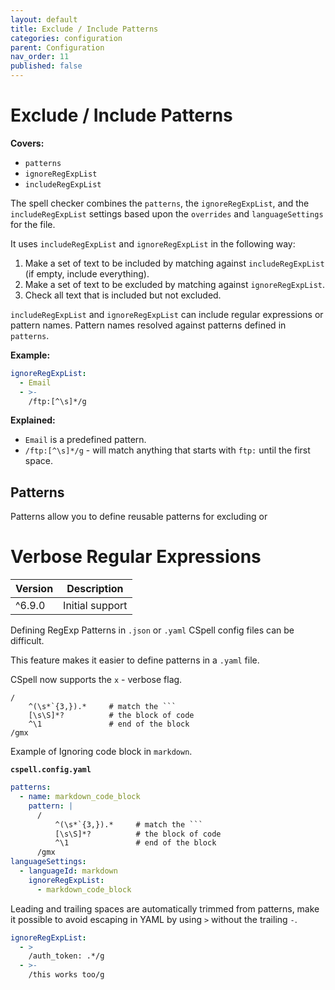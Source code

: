 ```yaml
---
layout: default
title: Exclude / Include Patterns
categories: configuration
parent: Configuration
nav_order: 11
published: false
---
```


<!--- Remove published when the page is ready  --->

# Exclude / Include Patterns

**Covers:**

- `patterns`
- `ignoreRegExpList`
- `includeRegExpList`

The spell checker combines the `patterns`, the `ignoreRegExpList`, and the `includeRegExpList` settings based upon the `overrides` and `languageSettings` for the file.

It uses `includeRegExpList` and `ignoreRegExpList` in the following way:

1. Make a set of text to be included by matching against `includeRegExpList` (if empty, include everything).
2. Make a set of text to be excluded by matching against `ignoreRegExpList`.
3. Check all text that is included but not excluded.

`includeRegExpList` and `ignoreRegExpList` can include regular expressions or pattern names. Pattern names resolved against patterns defined in `patterns`.

**Example:**

```yaml
ignoreRegExpList:
  - Email
  - >-
    /ftp:[^\s]*/g
```

**Explained:**

- `Email` is a predefined pattern.
- `/ftp:[^\s]*/g` - will match anything that starts with `ftp:` until the first space.

## Patterns

Patterns allow you to define reusable patterns for excluding or

# Verbose Regular Expressions

| Version | Description     |
| ------- | --------------- |
| ^6.9.0  | Initial support |

Defining RegExp Patterns in `.json` or `.yaml` CSpell config files can be difficult.

This feature makes it easier to define patterns in a `.yaml` file.

CSpell now supports the `x` - verbose flag.

````regexp
/
    ^(\s*`{3,}).*     # match the ```
    [\s\S]*?          # the block of code
    ^\1               # end of the block
/gmx
````

Example of Ignoring code block in `markdown`.

**`cspell.config.yaml`**

````yaml
patterns:
  - name: markdown_code_block
    pattern: |
      /
          ^(\s*`{3,}).*     # match the ```
          [\s\S]*?          # the block of code
          ^\1               # end of the block
      /gmx
languageSettings:
  - languageId: markdown
    ignoreRegExpList:
      - markdown_code_block
````

Leading and trailing spaces are automatically trimmed from patterns, make it possible to avoid escaping in YAML by using `>` without the trailing `-`.

```yaml
ignoreRegExpList:
  - >
    /auth_token: .*/g
  - >-
    /this works too/g
```
